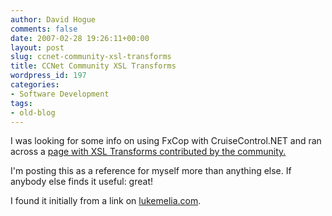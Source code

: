 ```yaml
---
author: David Hogue
comments: false
date: 2007-02-28 19:26:11+00:00
layout: post
slug: ccnet-community-xsl-transforms
title: CCNet Community XSL Transforms
wordpress_id: 197
categories:
- Software Development
tags:
- old-blog
---
```


I was looking for some info on using FxCop with CruiseControl.NET and ran across a [page with XSL Transforms contributed by the community.](http://confluence.public.thoughtworks.org/display/CCNETCOMM/XSL+Transforms)

I'm posting this as a reference for myself more than anything else.  If anybody else finds it useful: great!

I found it initially from a link on [lukemelia.com](http://www.lukemelia.com/devblog/archives/2006/01/05/cruisecontrolnet-and-fxcop/).
